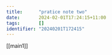 ```yaml
---
title:      "pratice note two"
date:       2024-02-01T17:24:15+11:00
tags:       []
identifier: "20240201T172415"
---
```


[[main1]]
